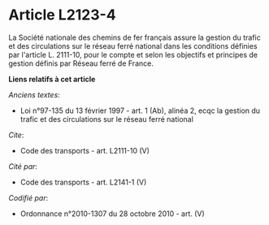 # Article L2123-4

La Société nationale des chemins de fer français assure la gestion du trafic et des circulations sur le réseau ferré national
dans les conditions définies par l'article L. 2111-10, pour le compte et selon les objectifs et principes de gestion définis
par Réseau ferré de France.

**Liens relatifs à cet article**

_Anciens textes_:

  - Loi n°97-135 du 13 février 1997 - art. 1 (Ab), alinéa 2, ecqc la gestion du trafic et des circulations sur le réseau ferré national

_Cite_:

  - Code des transports - art. L2111-10 (V)

_Cité par_:

  - Code des transports - art. L2141-1 (V)

_Codifié par_:

  - Ordonnance n°2010-1307 du 28 octobre 2010 - art. (V)
